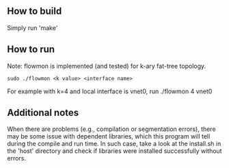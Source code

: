 ## How to build

Simply run 'make'


## How to run

Note: flowmon is implemented (and tested) for k-ary fat-tree topology.

```
sudo ./flowmon <k value> <interface name>
```

For example with k=4 and local interface is vnet0, run ./flowmon 4 vnet0


## Additional notes

When there are problems (e.g., compilation or segmentation errors), there may be
some issue with dependent libraries, which this program will tell during the
compile and run time. In such case, take a look at the install.sh in the 'host'
directory and check if libraries were installed successfully without errors.

